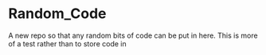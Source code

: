 # Random_Code

A new repo so that any random bits of code can be put in here. This is more of a test rather than to store code in
